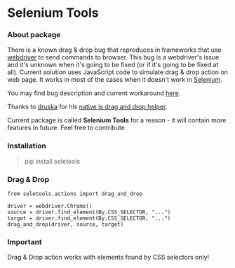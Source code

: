 # Selenium Tools

### About package
There is a known drag & drop bug that reproduces in frameworks that use [webdriver](https://github.com/w3c/webdriver) to send commands to browser. 
This bug is a webdriver's issue and it's unknown when it's going to be fixed (or if it's going to be fixed at all). 
Current solution uses JavaScript code to simulate drag & drop action on web page. 
It works in most of the cases when it doesn't work in [Selenium](https://github.com/SeleniumHQ/selenium).

You may find bug description and current workaround [here](https://medium.com/python-pandemonium/how-to-bypass-selenium-drag-drop-bug-in-python-e33704a15761).

Thanks to [druska](https://gist.github.com/druska) for his [native js drag and drop helper](https://gist.github.com/druska/624501b7209a74040175).

Current package is called **Selenium Tools** for a reason - it will contain more features in future. Feel free to contribute.

### Installation
> pip install seletools

### Drag & Drop
```
from seletools.actions import drag_and_drop

driver = webdriver.Chrome()
source = driver.find_element(By.CSS_SELECTOR, "...")
target = driver.find_element(By.CSS_SELECTOR, "...")
drag_and_drop(driver, source, target)
```

### Important
Drag & Drop action works with elements found by CSS selectors only!